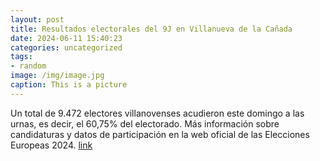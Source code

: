 ```yaml
---
layout: post
title: Resultados electorales del 9J en Villanueva de la Cañada
date: 2024-06-11 15:40:23
categories: uncategorized
tags:
- random
image: /img/image.jpg
caption: This is a picture
---
```

Un total de 9.472 electores villanovenses acudieron este domingo a las urnas, es decir, el 60,75% del electorado. Más información sobre candidaturas y datos de participación en la web oficial de las Elecciones Europeas 2024.  [link](https://www.ayto-villacanada.es/noticias/resultados-electorales-del-9j-en-villanueva-de-la-canada/)
